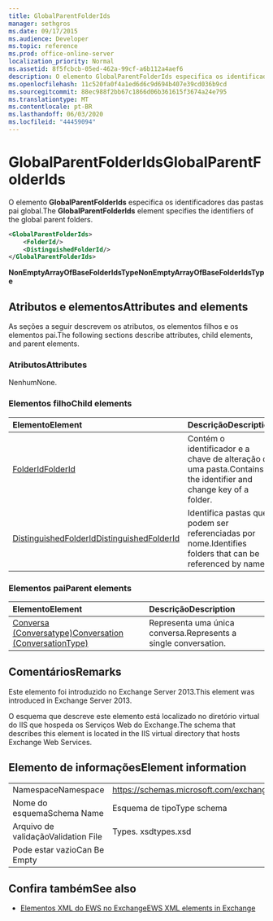 ```yaml
---
title: GlobalParentFolderIds
manager: sethgros
ms.date: 09/17/2015
ms.audience: Developer
ms.topic: reference
ms.prod: office-online-server
localization_priority: Normal
ms.assetid: 8f5fcbcb-05ed-462a-99cf-a6b112a4aef6
description: O elemento GlobalParentFolderIds especifica os identificadores das pastas pai global.
ms.openlocfilehash: 11c520fa0f4a1ed6d6c9d694b407e39cd036b9cd
ms.sourcegitcommit: 88ec988f2bb67c1866d06b361615f3674a24e795
ms.translationtype: MT
ms.contentlocale: pt-BR
ms.lasthandoff: 06/03/2020
ms.locfileid: "44459094"
---
```

# <a name="globalparentfolderids"></a><span data-ttu-id="deaa8-103">GlobalParentFolderIds</span><span class="sxs-lookup"><span data-stu-id="deaa8-103">GlobalParentFolderIds</span></span>

<span data-ttu-id="deaa8-104">O elemento **GlobalParentFolderIds** especifica os identificadores das pastas pai global.</span><span class="sxs-lookup"><span data-stu-id="deaa8-104">The **GlobalParentFolderIds** element specifies the identifiers of the global parent folders.</span></span> 
  
```XML
<GlobalParentFolderIds>
    <FolderId/>
    <DistinguishedFolderId/>
</GlobalParentFolderIds>
```

 <span data-ttu-id="deaa8-105">**NonEmptyArrayOfBaseFolderIdsType**</span><span class="sxs-lookup"><span data-stu-id="deaa8-105">**NonEmptyArrayOfBaseFolderIdsType**</span></span>
## <a name="attributes-and-elements"></a><span data-ttu-id="deaa8-106">Atributos e elementos</span><span class="sxs-lookup"><span data-stu-id="deaa8-106">Attributes and elements</span></span>

<span data-ttu-id="deaa8-107">As seções a seguir descrevem os atributos, os elementos filhos e os elementos pai.</span><span class="sxs-lookup"><span data-stu-id="deaa8-107">The following sections describe attributes, child elements, and parent elements.</span></span>
  
### <a name="attributes"></a><span data-ttu-id="deaa8-108">Atributos</span><span class="sxs-lookup"><span data-stu-id="deaa8-108">Attributes</span></span>

<span data-ttu-id="deaa8-109">Nenhum</span><span class="sxs-lookup"><span data-stu-id="deaa8-109">None.</span></span>
  
### <a name="child-elements"></a><span data-ttu-id="deaa8-110">Elementos filho</span><span class="sxs-lookup"><span data-stu-id="deaa8-110">Child elements</span></span>

|<span data-ttu-id="deaa8-111">**Elemento**</span><span class="sxs-lookup"><span data-stu-id="deaa8-111">**Element**</span></span>|<span data-ttu-id="deaa8-112">**Descrição**</span><span class="sxs-lookup"><span data-stu-id="deaa8-112">**Description**</span></span>|
|:-----|:-----|
|[<span data-ttu-id="deaa8-113">FolderId</span><span class="sxs-lookup"><span data-stu-id="deaa8-113">FolderId</span></span>](folderid.md) <br/> |<span data-ttu-id="deaa8-114">Contém o identificador e a chave de alteração de uma pasta.</span><span class="sxs-lookup"><span data-stu-id="deaa8-114">Contains the identifier and change key of a folder.</span></span>  <br/> |
|[<span data-ttu-id="deaa8-115">DistinguishedFolderId</span><span class="sxs-lookup"><span data-stu-id="deaa8-115">DistinguishedFolderId</span></span>](distinguishedfolderid.md) <br/> |<span data-ttu-id="deaa8-116">Identifica pastas que podem ser referenciadas por nome.</span><span class="sxs-lookup"><span data-stu-id="deaa8-116">Identifies folders that can be referenced by name.</span></span>  <br/> |
   
### <a name="parent-elements"></a><span data-ttu-id="deaa8-117">Elementos pai</span><span class="sxs-lookup"><span data-stu-id="deaa8-117">Parent elements</span></span>

|<span data-ttu-id="deaa8-118">**Elemento**</span><span class="sxs-lookup"><span data-stu-id="deaa8-118">**Element**</span></span>|<span data-ttu-id="deaa8-119">**Descrição**</span><span class="sxs-lookup"><span data-stu-id="deaa8-119">**Description**</span></span>|
|:-----|:-----|
|[<span data-ttu-id="deaa8-120">Conversa (Conversatype)</span><span class="sxs-lookup"><span data-stu-id="deaa8-120">Conversation (ConversationType)</span></span>](conversation-conversationtype.md) <br/> |<span data-ttu-id="deaa8-121">Representa uma única conversa.</span><span class="sxs-lookup"><span data-stu-id="deaa8-121">Represents a single conversation.</span></span>  <br/> |
   
## <a name="remarks"></a><span data-ttu-id="deaa8-122">Comentários</span><span class="sxs-lookup"><span data-stu-id="deaa8-122">Remarks</span></span>

<span data-ttu-id="deaa8-123">Este elemento foi introduzido no Exchange Server 2013.</span><span class="sxs-lookup"><span data-stu-id="deaa8-123">This element was introduced in Exchange Server 2013.</span></span>
  
<span data-ttu-id="deaa8-124">O esquema que descreve este elemento está localizado no diretório virtual do IIS que hospeda os Serviços Web do Exchange.</span><span class="sxs-lookup"><span data-stu-id="deaa8-124">The schema that describes this element is located in the IIS virtual directory that hosts Exchange Web Services.</span></span>
  
## <a name="element-information"></a><span data-ttu-id="deaa8-125">Elemento de informações</span><span class="sxs-lookup"><span data-stu-id="deaa8-125">Element information</span></span>

|||
|:-----|:-----|
|<span data-ttu-id="deaa8-126">Namespace</span><span class="sxs-lookup"><span data-stu-id="deaa8-126">Namespace</span></span>  <br/> |https://schemas.microsoft.com/exchange/services/2006/types  <br/> |
|<span data-ttu-id="deaa8-127">Nome do esquema</span><span class="sxs-lookup"><span data-stu-id="deaa8-127">Schema Name</span></span>  <br/> |<span data-ttu-id="deaa8-128">Esquema de tipo</span><span class="sxs-lookup"><span data-stu-id="deaa8-128">Type schema</span></span>  <br/> |
|<span data-ttu-id="deaa8-129">Arquivo de validação</span><span class="sxs-lookup"><span data-stu-id="deaa8-129">Validation File</span></span>  <br/> |<span data-ttu-id="deaa8-130">Types. xsd</span><span class="sxs-lookup"><span data-stu-id="deaa8-130">types.xsd</span></span>  <br/> |
|<span data-ttu-id="deaa8-131">Pode estar vazio</span><span class="sxs-lookup"><span data-stu-id="deaa8-131">Can Be Empty</span></span>  <br/> ||
   
## <a name="see-also"></a><span data-ttu-id="deaa8-132">Confira também</span><span class="sxs-lookup"><span data-stu-id="deaa8-132">See also</span></span>



- [<span data-ttu-id="deaa8-133">Elementos XML do EWS no Exchange</span><span class="sxs-lookup"><span data-stu-id="deaa8-133">EWS XML elements in Exchange</span></span>](ews-xml-elements-in-exchange.md)

